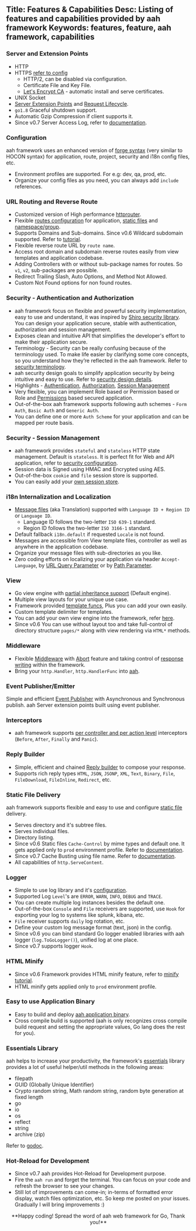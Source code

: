 Title: Features & Capabilities
Desc: Listing of features and capabilities provided by aah framework
Keywords: features, feature, aah framework, capabilities
---
### Server and Extension Points
  * HTTP
  * HTTPS [refer to config]({{aah_docs_domain_url}}/app-config.html#section-ssl)
      * HTTP/2, can be disabled via configuration.
      * Certificate File and Key File.
      * [Let's Encrypt CA]({{aah_docs_domain_url}}/app-config.html#section-lets-encrypt) - automatic install and serve certificates.
  * UNIX Socket
  * [Server Extension Points]({{aah_docs_domain_url}}/server-extension.html) and [Request Lifecycle]({{aah_docs_domain_url}}/request-life-cycle.html).
  * `go1.8` Graceful shutdown support.
  * Automatic Gzip Compression if client supports it.
  * <span class="badge lb-sm">Since v0.7</span> Server Access Log, refer to [documentation]({{aah_docs_domain_url}}/server-access-log.html).

### Configuration
aah framework uses an enhanced version of [forge syntax]({{aah_docs_domain_url}}/configuration.html) (very similar to HOCON syntax) for application, route, project, security and i18n config files, etc.

  * Environment profiles are supported. For e.g: dev, qa, prod, etc.
  * Organize your config files as you need, you can always add `include` references.  

### URL Routing and Reverse Route
  * Customized version of High performance [httprouter](https://github.com/julienschmidt/httprouter).
  * Flexible [routes configuration]({{aah_docs_domain_url}}/routes-config.html) for application, [static files]({{aah_docs_domain_url}}/static-files.html) and [namespace/group]({{aah_docs_domain_url}}/routes-config.html#namespace-group-routes).
  * Supports Domains and Sub-domains. <span class="badge lb-sm">Since v0.6</span> Wildcard subdomain supported. Refer to [tutorial]({{aah_docs_domain_url}}/tutorial/domain-subdomain-and-wildcard-subdomain.html).
  * Flexible reverse route URL by `route name`.
  * Access root domain and subdomain reverse routes easily from view templates and application codebase.
  * Adding Controllers with or without sub-package names for routes. So `v1`, `v2`, sub-packages are possible.
  * Redirect Trailing Slash, Auto Options, and Method Not Allowed.
  * Custom Not Found options for non found routes.

### Security - Authentication and Authorization
  * aah framework focus on flexible and powerful security implementation, easy to use and understand, it was inspired by [Shiro security library](https://shiro.apache.org). You can design your application secure, stable with authentication, authorization and session management.
  * Exposes clean and intuitive API that simplifies the developer's effort to make their application secure.
  * Terminology - Security can be really confusing because of the terminology used. To make life easier by clarifying some core concepts, so you understand how they’re reflected in the aah framework. Refer to [security terminology]({{aah_docs_domain_url}}/security-terminology.html).
  * aah security design goals to simplify application security by being intuitive and easy to use. Refer to [security design details]({{aah_docs_domain_url}}/security-design.html).
  * Highlights - [Authentication]({{aah_docs_domain_url}}/authentication.html), [Authorization]({{aah_docs_domain_url}}/authorization.html), [Session Management](#security-session-management)
  * Very flexible, you can implement Role based or Permission based or Role and [Permissions]({{aah_docs_domain_url}}/security-permissions.html) based secured application.
  * Out-of-the-box aah framework supports following auth schemes - `Form Auth`, `Basic Auth` and `Generic Auth`.
  * You can define one or more `Auth Scheme` for your application and can be mapped per route basis.

### Security - Session Management
  * aah framework provides `stateful` and `stateless` HTTP state management. Default is `stateless`. It is perfect fit for Web and API application, refer to [security configuration]({{aah_docs_domain_url}}/security-config.html).
  * Session data is Signed using HMAC and Encrypted using AES.
  * Out-of-the-box `cookie` and `file` session store is supported.
  * You can easily add your [own session store]({{aah_docs_domain_url}}/session.html).  

### i18n Internalization and Localization
  * [Message files]({{aah_docs_domain_url}}/i18n.html) (aka Translation) supported with `Language ID + Region ID` or `Language ID`.
      * Language ID follows the two-letter `ISO 639-1` standard.
      * Region ID follows the two-letter `ISO 3166-1` standard.
  * Default fallback `i18n.default` if requested `Locale` is not found.
  * Messages are accessible from View template files, controller as well as anywhere in the application codebase.
  * Organize your message files with sub-directories as you like.
  * Zero coding efforts on localizing your application via header `Accept-Language`, by [URL Query Parameter]({{aah_docs_domain_url}}/tutorial/i18n-url-query-param.html) or by [Path Parameter]({{aah_docs_domain_url}}/tutorial/i18n-path-param.html).

### View
  * Go view engine with [partial inheritance support]({{aah_docs_domain_url}}/views.html) (Default engine).
  * Multiple view layouts for your unique use case.
  * Framework provided [template funcs]({{aah_docs_domain_url}}/template-funcs.html), Plus you can add your own easily.
  * Custom template delimiter for templates.
  * You can add your own view engine into the framework, refer [here]({{aah_docs_domain_url}}/view.html#adding-user-defined-view-engine-into-aah).
  * <span class="badge lb-sm">Since v0.6</span> You can use without layout too and take full-control of directory structure `pages/*` along with view rendering via `HTML*` methods.

### Middleware
  * Flexible [Middleware]({{aah_docs_domain_url}}/middleware.html) with [Abort]({{aah_docs_domain_url}}/middleware.html#abort-the-middleware-flow) feature and taking control of [response writing]({{aah_docs_domain_url}}/reply.html#done) within the framework.
  * Bring your `http.Handler`, `http.HandlerFunc` into [aah]({{aah_docs_domain_url}}/middleware.html#bring-go-lang-native-middleware-into-aah).

### Event Publisher/Emitter
Simple and efficient [Event Publisher]({{aah_docs_domain_url}}/event-publisher.html) with Asynchronous and Synchronous publish. aah Server extension points built using event publisher.

### Interceptors
  * aah framework supports [per controller and per action level]({{aah_docs_domain_url}}/interceptors.html) interceptors (`Before`, `After`, `Finally` and `Panic`).

### Reply Builder
  * Simple, efficient and chained [Reply builder]({{aah_docs_domain_url}}/reply.html) to compose your response.
  * Supports rich reply types `HTML`, `JSON`, `JSONP`, `XML`, `Text`, `Binary`, `File`, `FileDownload`, `FileInline`, `Redirect`, etc.

### Static File Delivery
aah framework supports flexible and easy to use and configure [static file]({{aah_docs_domain_url}}/static-files.html) delivery.

  * Serves directory and it's subtree files.
  * Serves individual files.
  * Directory listing.
  * <span class="badge lb-sm">Since v0.6</span> Static files `Cache-Control` by mime types and default one. It gets applied only to `prod` environment profile. Refer to [documentation]({{aah_docs_domain_url}}/static-files.html#cache-control).
  * <span class="badge lb-sm">Since v0.7</span> Cache Busting using file name. Refer to [documentation]({{aah_docs_domain_url}}/static-files.html#cache-busting).
  * All capabilities of `http.ServeContent`.

### Logger
  * Simple to use log library and it's [configuration]({{aah_docs_domain_url}}/log-config.html).
  * Supported Log `Level`'s are `ERROR`, `WARN`, `INFO`, `DEBUG` and `TRACE`.
  * You can create multiple log instances besides the default one.
  * Out-of-the-box `Console` and `File` receivers are supported, use `Hook` for exporting your log to systems like splunk, kibana, etc.
  * `File` receiver supports `daily` log rotation, etc.
  * Define your custom log message format (text, json) in the config.
  * <span class="badge lb-sm">Since v0.6</span> you can bind standard Go logger enabled libraries with aah logger (`log.ToGoLogger()`), unified log at one place.
  * <span class="badge lb-sm">Since v0.7</span> supports logger `Hook`.

### HTML Minify

* <span class="badge lb-sm">Since v0.6</span> Framework provides HTML minify feature, refer to [minify tutorial]({{aah_docs_domain_url}}/tutorial/html-minify.html).
* HTML minify gets applied only to `prod` environment profile.

### Easy to use Application Binary
  * Easy to build and deploy [aah application binary]({{aah_docs_domain_url}}/aah-application-binary.html).
  * Cross compile build is supported (aah is only recognizes cross compile build request and setting the appropriate values, Go lang does the rest for you).

### Essentials Library
aah helps to increase your productivity, the framework's [essentials](https://godoc.org/aahframework.org/essentials.v0) library provides a lot of useful helper/util methods in the following areas:

  * filepath
  * GUID (Globally Unique Identifier)
  * Crypto random string, Math random string, random byte generation at fixed length
  * go
  * io
  * os
  * reflect
  * string
  * archive (zip)

Refer to [godoc](https://godoc.org/aahframework.org/essentials.v0).

### Hot-Reload for Development

  * <span class="badge lb-sm">Since v0.7</span> aah provides Hot-Reload for Development purpose.
  * Fire the `aah run` and forget the terminal. You can focus on your code and refresh the browser to see your changes.
  * Still lot of improvements can come-in; in-terms of formatted error display, watch files optimization, etc. So keep me posted on your issues. Gradually I will bring improvements :)



<center>**Happy coding! Spread the word of aah web framework for Go, Thank you!**</center>
